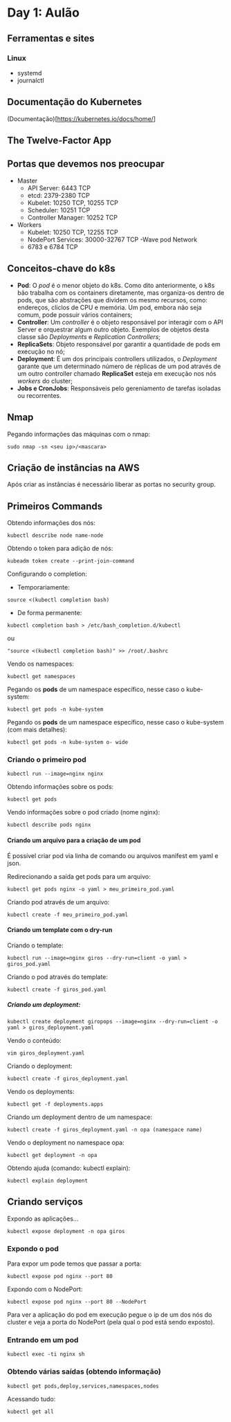 # Day 1: Aulão 

## Ferramentas e sites

### Linux

- systemd
- journalctl

## Documentação do Kubernetes

(Documentação)[https://kubernetes.io/docs/home/]

## The Twelve-Factor App

## Portas que devemos nos preocupar

- Master
    - API Server: 6443 TCP
    - etcd: 2379-2380 TCP
    - Kubelet: 10250 TCP, 10255 TCP
    - Scheduler: 10251 TCP
    - Controller Manager: 10252 TCP
- Workers
    - Kubelet: 10250 TCP, 12255 TCP
    - NodePort Services: 30000-32767 TCP
-Wave pod Network
    - 6783 e 6784 TCP

## Conceitos-chave do k8s

- **Pod**: O _pod_ é o menor objeto do k8s. Como dito anteriormente, o k8s bão trabalha com os containers diretamente, mas organiza-os dentro de pods, que são abstrações que dividem os mesmo recursos, como: endereços, cliclos de CPU e memória. Um pod, embora não seja comum, pode possuir vários containers;
- **Controller**: Um _controller_ é o objeto responsável por interagir com o API Server e orquestrar algum outro objeto. Exemplos de objetos desta classe são _Deployments_ e _Replication Controllers_;
- **ReplicaSets**: Objeto responsável por garantir a quantidade de pods em execução no nó;
- **Deployment**: É um dos principais controllers utilizados, o _Deployment_ garante que um determinado número de réplicas de um pod através de um outro controller chamado **ReplicaSet** esteja em execução nos nós _workers_ do cluster;
- **Jobs e CronJobs**: Responsáveis pelo gereniamento de tarefas isoladas ou recorrentes.

## Nmap

Pegando informações das máquinas com o nmap:
```
sudo nmap -sn <seu ip>/<mascara>
```

## Criação de instâncias na AWS

Após criar as instâncias é necessário liberar as portas no security group.

## Primeiros Commands

Obtendo informações dos nós:

```
kubectl describe node name-node
```

Obtendo o token para adição de nós:

```
kubeadm token create --print-join-command
```

Configurando o completion:

- Temporariamente:
```
source <(kubectl completion bash)
```
- De forma permanente:

```
kubectl completion bash > /etc/bash_completion.d/kubectl
```

ou

```
"source <(kubectl completion bash)" >> /root/.bashrc
```

Vendo os namespaces:
```
kubectl get namespaces
```

Pegando os **pods** de um namespace específico, nesse caso o kube-system:

```
kubectl get pods -n kube-system
```
Pegando os **pods** de um namespace específico, nesse caso o kube-system (com mais detalhes):

```
kubectl get pods -n kube-system o- wide
```

### Criando o primeiro pod

```
kubectl run --image=nginx nginx
```

Obtendo informações sobre os pods:
```
kubectl get pods
```

Vendo informações sobre o pod criado (nome nginx):
```
kubectl describe pods nginx
```

#### Criando um arquivo para a criação de um pod

É possível criar pod via linha de comando ou arquivos manifest em yaml e json.

Redirecionando a saída get pods para um arquivo:
```
kubectl get pods nginx -o yaml > meu_primeiro_pod.yaml
```

Criando pod através de um arquivo:

```
kubectl create -f meu_primeiro_pod.yaml
```

#### Criando um template com o dry-run

Criando o template:
```
kubectl run --image=nginx giros --dry-run=client -o yaml > giros_pod.yaml
```

Criando o pod através do template:

```
kubectl create -f giros_pod.yaml
```

##### Criando um deployment:

```
kubectl create deployment giropops --image=nginx --dry-run=client -o yaml > giros_deployment.yaml
```

Vendo o conteúdo: 

```
vim giros_deployment.yaml
```

Criando o deployment:

```
kubectl create -f giros_deployment.yaml
```

Vendo os deployments:

```
kubectl get -f deployments.apps
```

Criando um deployment dentro de um namespace:

```
kubectl create -f giros_deployment.yaml -n opa (namespace name)
```

Vendo o deployment no namespace opa:

```
kubectl get deployment -n opa
```

Obtendo ajuda (comando: kubectl explain):

```
kubectl explain deployment
```

## Criando serviços

Expondo as aplicações...

```
kubectl expose deployment -n opa giros
```

### Expondo o pod

Para expor um pode temos que passar a porta:
```
kubectl expose pod nginx --port 80
```

Expondo com o NodePort:
```
kubectl expose pod nginx --port 80 --NodePort
```

Para ver a aplicação do pod em execução pegue o ip de um dos nós do cluster e veja a porta do NodePort (pela qual o pod está sendo exposto).

### Entrando em um pod

```
kubectl exec -ti nginx sh
```

### Obtendo várias saídas (obtendo informação)

```
kubectl get pods,deploy,services,namespaces,nodes
```

Acessando tudo:
```
kubectl get all
```



